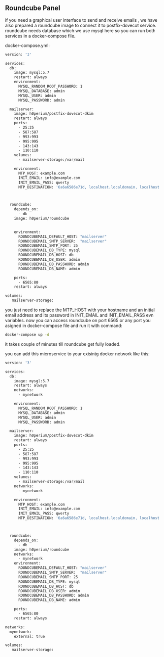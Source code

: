 ## Roundcube Panel

if you need a graphical user interface to send and receive emails , we have also prepared a roundcube image to connect it to postfix-dovecot service. roundcube needs database which we use mysql here so you can run both services in a docker-compose file.

docker-compose.yml:
```sh
version: '3'

services:
  db:
    image: mysql:5.7
    restart: always
    environment:
      MYSQL_RANDOM_ROOT_PASSWORD: 1
      MYSQL_DATABASE: admin
      MYSQL_USER: admin
      MYSQL_PASSWORD: admin

  mailserver:
    image: h0perium/postfix-dovecot-dkim
    restart: always
    ports:
      - 25:25
      - 587:587
      - 993:993
      - 995:995
      - 143:143
      - 110:110
    volumes:
      - mailserver-storage:/var/mail

    environment:
      MTP_HOST: example.com
      INIT_EMAIL: info@example.com
      INIT_EMAIL_PASS: qwerty
      MTP_DESTINATION: '6a6a6586e71d, localhost.localdomain, localhost'



  roundcube:
    depends_on:
      - db
    image: h0perium/roundcube
  

    environment:
      ROUNDCUBEMAIL_DEFAULT_HOST: "mailserver"
      ROUNDCUBEMAIL_SMTP_SERVER:  "mailserver"
      ROUNDCUBEMAIL_SMTP_PORT: 25
      ROUNDCUBEMAIL_DB_TYPE: mysql
      ROUNDCUBEMAIL_DB_HOST: db
      ROUNDCUBEMAIL_DB_USER: admin
      ROUNDCUBEMAIL_DB_PASSWORD: admin
      ROUNDCUBEMAIL_DB_NAME: admin

    ports:
      - 6565:80
    restart: always

volumes:
   mailserver-storage:
```
you just need to replace the MTP_HOST  with your hostname and an initial email address and its password in INIT_EMAIL and INIT_EMAIL_PASS evn variables.
now you can access roundcube on port 6565 or any port you asigned in docker-compose file
and run it with command:

```sh
docker-compose up -d
```
it takes couple of minutes till roundcube get fully loaded.

you can add this microservice to your exisintg docker network like this:
```sh
version: '3'

services:
  db:
    image: mysql:5.7
    restart: always
    networks:
      - mynetwork

    environment:
      MYSQL_RANDOM_ROOT_PASSWORD: 1
      MYSQL_DATABASE: admin
      MYSQL_USER: admin
      MYSQL_PASSWORD: admin

  mailserver:
    image: h0perium/postfix-dovecot-dkim
    restart: always
    ports:
      - 25:25
      - 587:587
      - 993:993
      - 995:995
      - 143:143
      - 110:110
    volumes:
      - mailserver-storage:/var/mail
    networks:
      - mynetwork

    environment:
      MTP_HOST: example.com
      INIT_EMAIL: info@example.com
      INIT_EMAIL_PASS: qwerty
      MTP_DESTINATION: '6a6a6586e71d, localhost.localdomain, localhost'



  roundcube:
    depends_on:
      - db
    image: h0perium/roundcube
    networks:
      - mynetwork
    environment:
      ROUNDCUBEMAIL_DEFAULT_HOST: "mailserver"
      ROUNDCUBEMAIL_SMTP_SERVER:  "mailserver"
      ROUNDCUBEMAIL_SMTP_PORT: 25
      ROUNDCUBEMAIL_DB_TYPE: mysql
      ROUNDCUBEMAIL_DB_HOST: db
      ROUNDCUBEMAIL_DB_USER: admin
      ROUNDCUBEMAIL_DB_PASSWORD: admin
      ROUNDCUBEMAIL_DB_NAME: admin

    ports:
      - 6565:80
    restart: always

networks:
  mynetwork:
    external: true

volumes:
   mailserver-storage:

```

